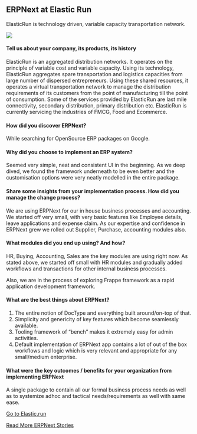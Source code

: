 <section class='top-section'>
	<h1>ERPNext at Elastic Run</h1>
	<p class='lead'>ElasticRun is technology driven, variable capacity transportation network.</p>
	<img class='greyscale' src='/assets/foundation/img/stories/elasticrun.jpg'>
</section>

#### Tell us about your company, its products, its history

ElasticRun is an aggregated distribution networks. It operates on the principle of variable cost and variable capacity. Using its technology, ElasticRun aggregates spare transportation and logistics capacities from large number of dispersed entrepreneurs. Using these shared resources, it operates a virtual transportation network to manage the distribution requirements of its customers from the point of manufacturing till the point of consumption. Some of the services provided by ElasticRun are last mile connectivity, secondary distribution, primary distribution etc. ElasticRun is currently servicing the industries of FMCG, Food and Ecommerce.

#### How did you discover ERPNext?

While searching for OpenSource ERP packages on Google.

#### Why did you choose to implement an ERP system?

Seemed very simple, neat and consistent UI in the beginning. As we deep dived, we found the framework underneath to be even better and the customisation options were very neatly modelled in the entire package.

#### Share some insights from your implementation process. How did you manage the change process?

We are using ERPNext for our in house business processes and accounting. We started off very small, with very basic features like Employee details, leave applications and expense claim. As our expertise and confidence in ERPNext grew we rolled out Supplier, Purchase, accounting modules also.

#### What modules did you end up using? And how?

HR, Buying, Accounting, Sales are the key modules are using right now. As stated above, we started off small with HR modules and gradually added workflows and transactions for other internal business processes.

Also, we are in the process of exploring Frappe framework as a rapid application development framework.

#### What are the best things about ERPNext?

1. The entire notion of DocType and everything built around/on-top of that.
2. Simplicity and genericity of key features which become seamlessly available.
3. Tooling framework of “bench” makes it extremely easy for admin activities.
4. Default implementation of ERPNext app contains a lot of out of the box workflows and logic which is very relevant and appropriate for any small/medium enterprise.

#### What were the key outcomes / benefits for your organization from implementing ERPNext

A single package to contain all our formal business process needs as well as to systemize adhoc and tactical needs/requirements as well with same ease.

<section class='text-center mt-5'>
	<p><a href='https://elastic.run' class='btn btn-secondary btn-sm'
		target='_blank'>Go to Elastic.run</a></p>
	<p><a class='text-muted' href='/stories'>Read More ERPNext Stories</a></p>
</section>